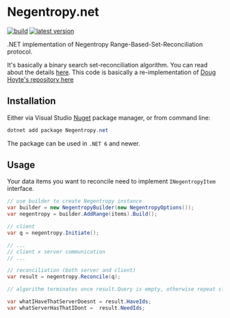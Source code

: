 # Negentropy.net

[![build](https://github.com/bezysoftware/negentropy.net/workflows/dotnet%20build/badge.svg)](https://github.com/bezysoftware/negentropy.net/actions)
[![latest version](https://img.shields.io/nuget/v/Negentropy.net)](https://www.nuget.org/packages/Negentropy.net)

.NET implementation of Negentropy Range-Based-Set-Reconciliation protocol. 

It's basically a binary search set-reconciliation algorithm. 
You can read about the details [here](https://logperiodic.com/rbsr.html). 
This code is basically a re-implementation of [Doug Hoyte's repository here](https://github.com/hoytech/negentropy)

## Installation

Either via Visual Studio [Nuget](https://www.nuget.org/packages/Negentropy.net) package manager, or from command line:

```powershell
dotnet add package Negentropy.net
```

The package can be used in `.NET 6` and newer.

## Usage

Your data items you want to reconcile need to implement `INegentropyItem` interface. 

```csharp
// use builder to create Negentropy instance
var builder = new NegentropyBuilder(new NegentropyOptions());
var negentropy = builder.AddRange(items).Build();

// client
var q = negentropy.Initiate();

// ...
// client x server communication
// ...

// reconciliation (both server and client)
var result = negentropy.Reconcile(q);

// algorithm terminates once result.Query is empty, otherwise repeat client x server back-and-forth

var whatIHaveThatServerDoesnt = result.HaveIds;
var whatServerHasThatIDont =  result.NeedIds;

```